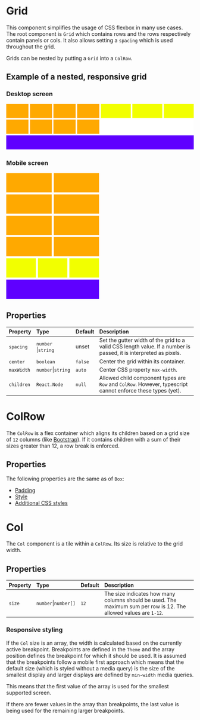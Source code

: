 # Grid
This component simplifies the usage of CSS flexbox in many use cases.
The root component is `Grid` which contains rows and the rows
respectively contain panels or cols. It also allows setting a `spacing`
which is used throughout the grid.

Grids can be nested by putting a `Grid` into a `ColRow`.

## Example of a nested, responsive grid

### Desktop screen
![desktop screen](./grid-desktop.png)

### Mobile screen
![desktop screen](./grid-mobile.png)

## Properties
| Property          | Type                | Default      | Description |
|:----------------- |:--------------------|:-------------|:------------|
| `spacing`         | `number` \|`string` | unset        | Set the gutter width of the grid to a valid CSS length value. If a number is passed, it is interpreted as pixels. |
| `center`          | `boolean`           | `false`      | Center the grid within its container. |
| `maxWidth`        | `number`\|`string`  | `auto`       | Center CSS property `max-width`. |
| `children`        | `React.Node`        | `null`       | Allowed child component types are `Row` and `ColRow`. However, typescript cannot enforce these types (yet). |

# ColRow
The `ColRow` is a flex container which aligns its children based on a grid size of `12` columns (like [Bootstrap](https://getbootstrap.com/docs/4.3/layout/grid/)).
If it contains children with a sum of their sizes greater than 12, a row break is enforced.

## Properties
The following properties are the same as of `Box`:
* [Padding](./base-components.md/#Padding)
* [Style](./base-components.md/#style)
* [Additional CSS styles](./base-components.md/#additional-css-styles)

# Col
The `Col` component is a tile within a `ColRow`. Its size is relative to the
grid width.

## Properties
| Property | Type                  | Default | Description |
|:---------|:----------------------|:--------|:------------|
| `size`   | `number`\|`number[]`  |`12`     | The size indicates how many columns should be used. The maximum sum per row is 12. The allowed values are `1-12`.|

### Responsive styling
If the `Col` size is an array, the width is calculated based on the currently active breakpoint.
Breakpoints are defined in the `Theme` and the array position defines the breakpoint for which it should be used. It is
assumed that the breakpoints follow a mobile first approach which means that the default size (which is styled without a media query)
is the size of the smallest display and larger displays are defined by `min-width` media queries.

This means that the first value of the array is used for the smallest supported screen.

If there are fewer values in the array than breakpoints, the last value is being used for the remaining larger breakpoints.
